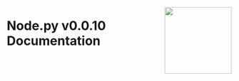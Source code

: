<img src="https://i.imgur.com/IfmOKFI.png" align="right" width="150px"></img>

# Node.py v0.0.10 Documentation
